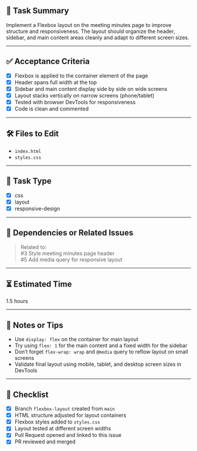 ## 📝 Task Summary

Implement a Flexbox layout on the meeting minutes page to improve structure and responsiveness. The layout should organize the header, sidebar, and main content areas cleanly and adapt to different screen sizes.

---

## ✅ Acceptance Criteria

- [x] Flexbox is applied to the container element of the page
- [x] Header spans full width at the top
- [x] Sidebar and main content display side by side on wide screens
- [x] Layout stacks vertically on narrow screens (phone/tablet)
- [x] Tested with browser DevTools for responsiveness
- [x] Code is clean and commented

---

## 🛠️ Files to Edit

- `index.html`
- `styles.css`

---

## 🎨 Task Type

- [x] css
- [x] layout
- [x] responsive-design

---

## 🔗 Dependencies or Related Issues

> Related to:  
> #3 Style meeting minutes page header  
> #5 Add media query for responsive layout

---

## ⏳ Estimated Time

1.5 hours

---

## 🧠 Notes or Tips

- Use `display: flex` on the container for main layout
- Try using `flex: 1` for the main content and a fixed width for the sidebar
- Don’t forget `flex-wrap: wrap` and `@media` query to reflow layout on small screens
- Validate final layout using mobile, tablet, and desktop screen sizes in DevTools

---

## 📌 Checklist

- [x] Branch `flexbox-layout` created from `main`
- [x] HTML structure adjusted for layout containers
- [x] Flexbox styles added to `styles.css`
- [x] Layout tested at different screen widths
- [x] Pull Request opened and linked to this issue
- [x] PR reviewed and merged
